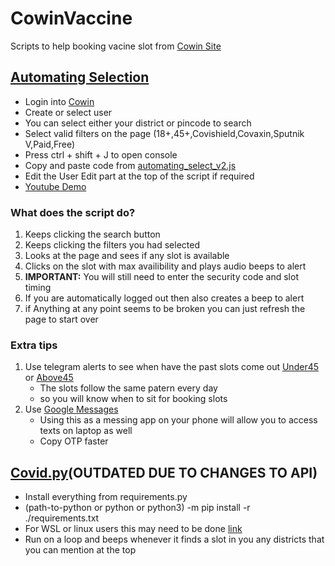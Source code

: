 # CowinVaccine

Scripts to help booking vacine slot from [Cowin Site](https://www.cowin.gov.in/home)

## [Automating Selection](https://github.com/yadurajgupta/CowinVaccine/blob/main/automating_select_v2.js)

- Login into [Cowin](https://selfregistration.cowin.gov.in/)
- Create or select user
- You can select either your district or pincode to search
- Select valid filters on the page (18+,45+,Covishield,Covaxin,Sputnik V,Paid,Free)
- Press ctrl + shift + J to open console
- Copy and paste code from [automating_select_v2.js](https://raw.githubusercontent.com/yadurajgupta/CowinVaccine/main/automating_select_v2.js)
- Edit the User Edit part at the top of the script if required
- [Youtube Demo](https://youtu.be/epKo8R-mI3k)

### What does the script do?

1. Keeps clicking the search button
2. Keeps clicking the filters you had selected
3. Looks at the page and sees if any slot is available
4. Clicks on the slot with max availibility and plays audio beeps to alert
5. **IMPORTANT:** You will still need to enter the security code and slot timing
6. If you are automatically logged out then also creates a beep to alert
7. if Anything at any point seems to be broken you can just refresh the page to start over

### Extra tips

1. Use telegram alerts to see when have the past slots come out [Under45](https://under45.in/) or [Above45](https://above45.in/)
   - The slots follow the same patern every day
   - so you will know when to sit for booking slots
2. Use [Google Messages](https://play.google.com/store/apps/details?id=com.google.android.apps.messaging&hl=en_IN&gl=US)
   - Using this as a messing app on your phone will allow you to access texts on laptop as well
   - Copy OTP faster

## [Covid.py](https://github.com/yadurajgupta/CowinVaccine/blob/main/covid.py)(OUTDATED DUE TO CHANGES TO API)

- Install everything from requirements.py
- (path-to-python or python or python3) -m pip install -r ./requirements.txt
- For WSL or linux users this may need to be done [link](https://github.com/greghesp/assistant-relay/issues/49#issuecomment-482837721)
- Run on a loop and beeps whenever it finds a slot in you any districts that you can mention at the top
